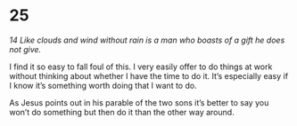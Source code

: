 # 25

*14 Like clouds and wind without rain
is a man who boasts of a gift he does not give.*  

I find it so easy to fall foul of this. I very easily offer to do things at work without thinking about whether I have the time to do it. It’s especially easy if I know it’s something worth doing that I want to do. 

As Jesus points out in his parable of the two sons it’s better to say you won’t do something but then do it than the other way around. 